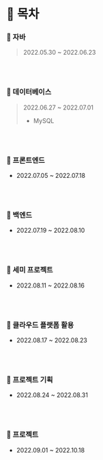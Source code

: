 # :bookmark_tabs: 목차

### :pushpin: 자바

> 2022.05.30 ~ 2022.06.23

<br/>

<br/>

### :pushpin: 데이터베이스

> 2022.06.27 ~ 2022.07.01
>
> - MySQL

<br/>

<br/>

### :pushpin: 프론트엔드

- 2022.07.05 ~ 2022.07.18

<br/>

<br/>

### :pushpin: 백엔드

- 2022.07.19 ~ 2022.08.10

<br/>

<br/>

### :pushpin: 세미 프로젝트

- 2022.08.11 ~ 2022.08.16

<br/>

<br/>

### :pushpin: 클라우드 플랫폼 활용

- 2022.08.17 ~ 2022.08.23

<br/>

<br/>

### :pushpin: 프로젝트 기획

- 2022.08.24 ~ 2022.08.31

<br/>

<br/>

### :pushpin: 프로젝트

- 2022.09.01 ~ 2022.10.18

<br/>

<br/>

